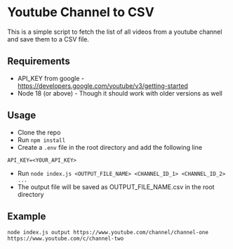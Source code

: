 # Youtube Channel to CSV

This is a simple script to fetch the list of all videos from a youtube channel and save them to a CSV file.

## Requirements
* API_KEY from google - https://developers.google.com/youtube/v3/getting-started
* Node 18 (or above) - Though it should work with older versions as well

## Usage
* Clone the repo
* Run `npm install`
* Create a `.env` file in the root directory and add the following line
```
API_KEY=<YOUR_API_KEY>
```
* Run `node index.js <OUTPUT_FILE_NAME> <CHANNEL_ID_1> <CHANNEL_ID_2> ...`
* The output file will be saved as OUTPUT_FILE_NAME.csv in the root directory

## Example
```
node index.js output https://www.youtube.com/channel/channel-one https://www.youtube.com/c/channel-two
```
